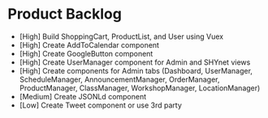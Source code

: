 # Product Backlog
* [High] Build ShoppingCart, ProductList, and User using Vuex
* [High] Create AddToCalendar component
* [High] Create GoogleButton component
* [High] Create UserManager component for Admin and SHYnet views
* [High] Create components for Admin tabs (Dashboard, UserManager, ScheduleManager, AnnouncementManager, OrderManager, ProductManager, ClassManager, WorkshopManager, LocationManager)
* [Medium] Create JSONLd component
* [Low] Create Tweet component or use 3rd party
